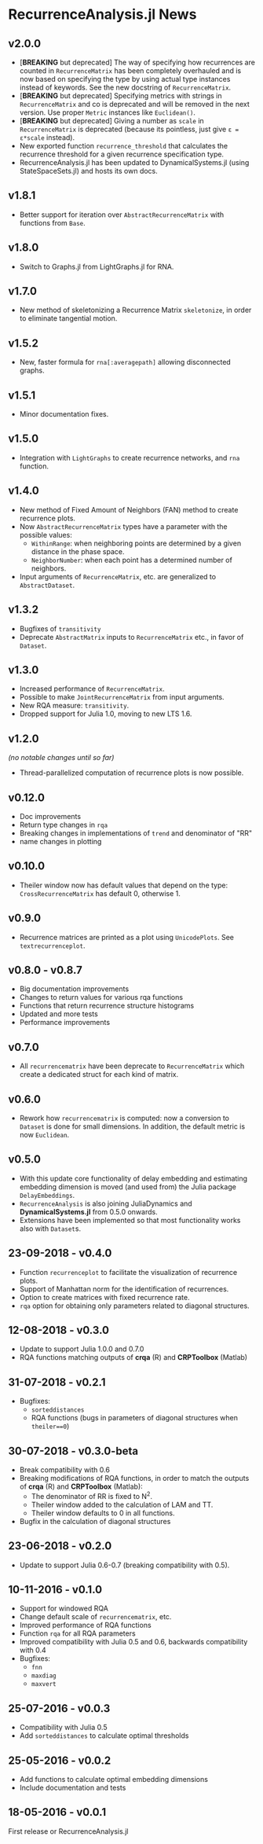 # RecurrenceAnalysis.jl News

## v2.0.0

- [**BREAKING** but deprecated] The way of specifying how recurrences are counted in `RecurrenceMatrix` has been completely overhauled and is now based on specifying the type by using actual type instances instead of keywords. See the new docstring of `RecurrenceMatrix`.
- [**BREAKING** but deprecated] Specifying metrics with strings in `RecurrenceMatrix` and co is deprecated and will be removed in the next version. Use proper `Metric` instances like `Euclidean()`.
- [**BREAKING** but deprecated] Giving a number as `scale` in `RecurrenceMatrix` is deprecated (because its pointless, just give `ε = ε*scale` instead).
- New exported function `recurrence_threshold` that calculates the recurrence threshold for a given recurrence specification type.
- RecurrenceAnalysis.jl has been updated to DynamicalSystems.jl (using StateSpaceSets.jl) and hosts its own docs.

## v1.8.1
- Better support for iteration over `AbstractRecurrenceMatrix` with functions from `Base`.

## v1.8.0
- Switch to Graphs.jl from LightGraphs.jl for RNA.

## v1.7.0
- New method of skeletonizing a Recurrence Matrix `skeletonize`, in order to eliminate tangential motion.

## v1.5.2
- New, faster formula for `rna[:averagepath]` allowing disconnected graphs.

## v1.5.1
- Minor documentation fixes.

## v1.5.0
- Integration with `LightGraphs` to create recurrence networks, and `rna` function.

## v1.4.0
- New method of Fixed Amount of Neighbors (FAN) method to create recurrence plots.
- Now `AbstractRecurrenceMatrix` types have a parameter with the possible values:
    * `WithinRange`: when neighboring points are determined by a given distance in the phase space.
    * `NeighborNumber`: when each point has a determined number of neighbors.
- Input arguments of `RecurrenceMatrix`, etc. are generalized to `AbstractDataset`.

## v1.3.2
- Bugfixes of `transitivity`
- Deprecate `AbstractMatrix` inputs to `RecurrenceMatrix` etc., in favor of `Dataset`.

## v1.3.0
- Increased performance of `RecurrenceMatrix`.
- Possible to make `JointRecurrenceMatrix` from input arguments.
- New RQA measure: `transitivity`.
- Dropped support for Julia 1.0, moving to new LTS 1.6.

## v1.2.0
*(no notable changes until so far)*

- Thread-parallelized computation of recurrence plots is now possible.

## v0.12.0
- Doc improvements
- Return type changes in `rqa`
- Breaking changes in implementations of `trend` and denominator of "RR"
- name changes in plotting

## v0.10.0
- Theiler window now has default values that depend on the type: `CrossRecurrenceMatrix` has default 0, otherwise 1.

## v0.9.0
- Recurrence matrices are printed as a plot using `UnicodePlots`. See `textrecurrenceplot`.

## v0.8.0 - v0.8.7
- Big documentation improvements
- Changes to return values for various rqa functions
- Functions that return recurrence structure histograms
- Updated and more tests
- Performance improvements

## v0.7.0
* All `recurrencematrix` have been deprecate to `RecurrenceMatrix` which
  create a dedicated struct for each kind of matrix.

## v0.6.0
* Rework how `recurrencematrix` is computed: now a conversion to `Dataset` is done for small dimensions. In addition, the default metric is now `Euclidean`.

## v0.5.0
* With this update core functionality of delay embedding and estimating embedding dimension is moved (and used from) the Julia package `DelayEmbeddings`.
* `RecurrenceAnalysis` is also joining JuliaDynamics and **DynamicalSystems.jl** from 0.5.0 onwards.
* Extensions have been implemented so that most functionality works also with `Dataset`s.

## 23-09-2018 - v0.4.0

* Function `recurrenceplot` to facilitate the visualization of recurrence plots.
* Support of Manhattan norm for the identification of recurrences.
* Option to create matrices with fixed recurrence rate.
* `rqa` option for obtaining only parameters related to diagonal structures.

## 12-08-2018 - v0.3.0

* Update to support Julia 1.0.0 and 0.7.0
* RQA functions matching outputs of **crqa** (R) and **CRPToolbox** (Matlab)

## 31-07-2018 - v0.2.1

* Bugfixes:
    - `sorteddistances`
    - RQA functions (bugs in parameters of diagonal structures when `theiler==0`)

## 30-07-2018 - v0.3.0-beta

* Break compatibility with 0.6
* Breaking modifications of RQA functions, in order to match the outputs of
  **crqa** (R) and **CRPToolbox** (Matlab):
    - The denominator of RR is fixed to N<sup>2</sup>.
    - Theiler window added to the calculation of LAM and TT.
    - Theiler window defaults to 0 in all functions.
* Bugfix in the calculation of diagonal structures

## 23-06-2018 - v0.2.0

* Update to support Julia 0.6-0.7 (breaking compatibility with 0.5).

## 10-11-2016 - v0.1.0

* Support for windowed RQA
* Change default scale of `recurrencematrix`, etc.
* Improved performance of RQA functions
* Function `rqa` for all RQA parameters
* Improved compatibility with Julia 0.5 and 0.6, backwards compatibility with 0.4
* Bugfixes:
    - `fnn`
    - `maxdiag`
    - `maxvert`

## 25-07-2016 - v0.0.3

* Compatibility with Julia 0.5
* Add `sorteddistances` to calculate optimal thresholds

## 25-05-2016 - v0.0.2

* Add functions to calculate optimal embedding dimensions
* Include documentation and tests

## 18-05-2016 - v0.0.1

First release or RecurrenceAnalysis.jl
